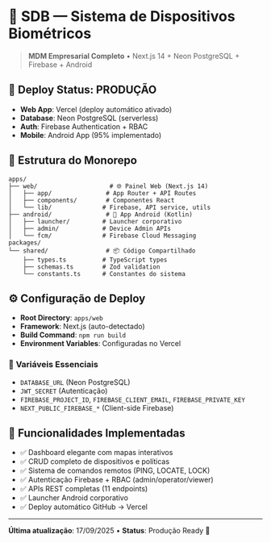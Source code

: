 # 🔐 SDB — Sistema de Dispositivos Biométricos

> **MDM Empresarial Completo** • Next.js 14 + Neon PostgreSQL + Firebase + Android

## 🚀 **Deploy Status: PRODUÇÃO**
- **Web App**: Vercel (deploy automático ativado)
- **Database**: Neon PostgreSQL (serverless)
- **Auth**: Firebase Authentication + RBAC
- **Mobile**: Android App (95% implementado)

## 📁 **Estrutura do Monorepo**
```
apps/
├── web/                    # 🌐 Painel Web (Next.js 14)
│   ├── app/               # App Router + API Routes
│   ├── components/        # Componentes React
│   └── lib/              # Firebase, API service, utils
├── android/               # 📱 App Android (Kotlin)
│   ├── launcher/         # Launcher corporativo
│   ├── admin/            # Device Admin APIs
│   └── fcm/              # Firebase Cloud Messaging
packages/
└── shared/                # 📦 Código Compartilhado
    ├── types.ts          # TypeScript types
    ├── schemas.ts        # Zod validation
    └── constants.ts      # Constantes do sistema
```

## ⚙️ **Configuração de Deploy**
- **Root Directory**: `apps/web`
- **Framework**: Next.js (auto-detectado)
- **Build Command**: `npm run build`
- **Environment Variables**: Configuradas no Vercel

### 🔑 **Variáveis Essenciais**
- `DATABASE_URL` (Neon PostgreSQL)
- `JWT_SECRET` (Autenticação)
- `FIREBASE_PROJECT_ID`, `FIREBASE_CLIENT_EMAIL`, `FIREBASE_PRIVATE_KEY`
- `NEXT_PUBLIC_FIREBASE_*` (Client-side Firebase)

## 🎯 **Funcionalidades Implementadas**
- ✅ Dashboard elegante com mapas interativos
- ✅ CRUD completo de dispositivos e políticas
- ✅ Sistema de comandos remotos (PING, LOCATE, LOCK)
- ✅ Autenticação Firebase + RBAC (admin/operator/viewer)
- ✅ APIs REST completas (11 endpoints)
- ✅ Launcher Android corporativo
- ✅ Deploy automático GitHub → Vercel

---
**Última atualização**: 17/09/2025 • **Status**: Produção Ready 🎉